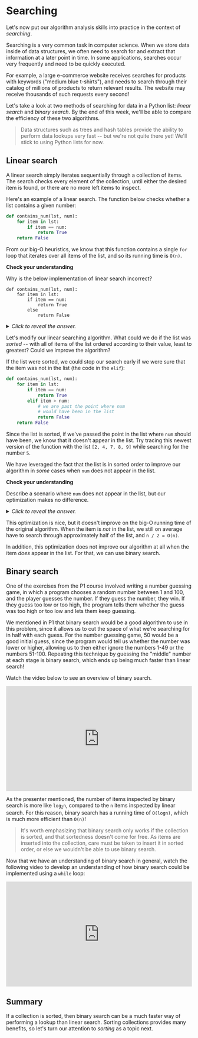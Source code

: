 # Searching

Let's now put our algorithm analysis skills into practice in the context of *searching*.

Searching is a very common task in computer science. When we store data inside of data structures, we often need to search for and extract that information at a later point in time. In some applications, searches occur very frequently and need to be quickly executed.

For example, a large e-commerce website receives searches for products with keywords ("medium blue t-shirts"), and needs to search through their catalog of millions of products to return relevant results. The website may receive thousands of such requests every second!

Let's take a look at two methods of searching for data in a Python list: *linear search* and *binary search*. By the end of this week, we'll be able to compare the efficiency of these two algorithms.

> Data structures such as trees and hash tables provide the ability to perform data lookups very fast -- but we're not quite there yet! We'll stick to using Python lists for now.

## Linear search

A linear search simply iterates sequentially through a collection of items. The search checks every element of the collection, until either the desired item is found, or there are no more left items to inspect.

Here's an example of a linear search. The function below checks whether a list contains a given number:

```python
def contains_num(lst, num):
    for item in lst:
        if item == num:
            return True
    return False
```

From our big-O heuristics, we know that this function contains a single `for` loop that iterates over all items of the list, and so its running time is `O(n)`.

<aside>
<b>Check your understanding</b>
<p>Why is the below implementation of linear search incorrect?</p>
<pre><code class="language-python">def contains_num(lst, num):
    for item in lst:
        if item == num:
            return True
        else
            return False
</code></pre>
<details>
<summary>
<i>Click to reveal the answer.</i>
</summary>
<p><b>Answer.</b> The code returns <code>False</code> too early. If the first element of the list is not <code>num</code>, then the body of the <code>else</code> clause will be executed, and <code>False</code> will be returned. However, the value may have appeared later in the list. The function can only be sure that <code>num</code> is not in the list after all items have been inspected.</p>
</details>
</aside>

Let's modify our linear searching algorithm. What could we do if the list was *sorted* -- with all of items of the list ordered according to their value, least to greatest? Could we improve the algorithm?

If the list were sorted, we could stop our search early if we were sure that the item was not in the list (the code in the `elif`):

```python
def contains_num(lst, num):
    for item in lst:
        if item == num:
            return True
        elif item > num:
            # we are past the point where num
            # would have been in the list
            return False
    return False
```

Since the list is sorted, if we've passed the point in the list where `num` should have been, we know that it doesn't appear in the list. Try tracing this newest version of the function with the list `[2, 4, 7, 8, 9]` while searching for the number `5`.

We have leveraged the fact that the list is in sorted order to improve our algorithm in *some* cases when `num` does not appear in the list.

<aside>
<b>Check your understanding</b>
<p>Describe a scenario where <code>num</code> does not appear in the list, but our optimization makes no difference.</p>
<details>
<summary>
<i>Click to reveal the answer.</i>
</summary>
<p><b>Answer.</b> If the <code>num</code> we are looking for is greater than all of the elements in the list, then we have to search the entire list anyway before being sure that <code>num</code> doesn't appear.
</details>
</aside>

This optimization is nice, but it doesn't improve on the big-O running time of the original algorithm. When the item is *not* in the list, we still on average have to search through approximately half of the list, and `n / 2 = O(n)`.

In addition, this optimization does not improve our algorithm at all when the item *does* appear in the list. For that, we can use binary search.

## Binary search

One of the exercises from the P1 course involved writing a number guessing game, in which a program chooses a random number between 1 and 100, and the player guesses the number. If they guess the number, they win. If they guess too low or too high, the program tells them whether the guess was too high or too low and lets them keep guessing.

We mentioned in P1 that binary search would be a good algorithm to use in this problem, since it allows us to cut the space of what we're searching for in half with each guess. For the number guessing game, 50 would be a good initial guess, since the program would tell us whether the number was lower or higher, allowing us to then either ignore the numbers 1-49 or the numbers 51-100. Repeating this technique by guessing the "middle" number at each stage is binary search, which ends up being much faster than linear search!

Watch the video below to see an overview of binary search.

<div
  style="position: relative; padding-bottom: 56.25%; height: 0;">
  <iframe
    src="https://www.youtube.com/embed/T98PIp4omUA"
    title="YouTube video player"
    frameborder="0"
    allow="accelerometer; autoplay; clipboard-write; encrypted-media; gyroscope; picture-in-picture"
    allowfullscreen
    style="position: absolute; top: 0; left: 0; width: 100%; height: 100%;">
  </iframe>
</div>

As the presenter mentioned, the number of items inspected by binary search is more like <code>log<sub>2</sub>n</code>, compared to the `n` items inspected by linear search. For this reason, binary search has a running time of `O(logn)`, which is much more efficient than `O(n)`!

> It's worth emphasizing that binary search only works if the collection is sorted, and that sortedness doesn't come for free. As items are inserted into the collection, care must be taken to insert it in sorted order, or else we wouldn't be able to use binary search.

Now that we have an understanding of binary search in general, watch the following video to develop an understanding of how binary search could be implemented using a `while` loop:

<div
  style="position: relative; padding-bottom: 56.25%; height: 0;">
  <iframe
    src="https://www.youtube.com/embed/fDKIpRe8GW4"
    title="YouTube video player"
    frameborder="0"
    allow="accelerometer; autoplay; clipboard-write; encrypted-media; gyroscope; picture-in-picture"
    allowfullscreen
    style="position: absolute; top: 0; left: 0; width: 100%; height: 100%;">
  </iframe>
</div>

## Summary

If a collection is sorted, then binary search can be a much faster way of performing a lookup than linear search. Sorting collections provides many benefits, so let's turn our attention to *sorting* as a topic next.
